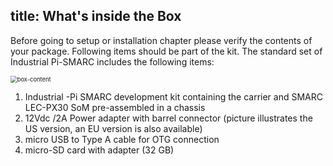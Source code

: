 title: What's inside the Box
---

Before going to setup or installation chapter please verify the contents of your package. Following items should be part of the kit. The standard set of Industrial Pi-SMARC includes the following items:



<img src="index.assets/box-content.png" alt="box-content" style="zoom:67%;" />



1. Industrial -Pi SMARC development kit containing the carrier and SMARC LEC-PX30 SoM pre-assembled in a chassis 
2. 12Vdc /2A Power adapter with barrel connector (picture illustrates the US version, an EU version is also available)
3. micro USB to Type A cable for OTG connection 
4. micro-SD card with adapter (32 GB) 
